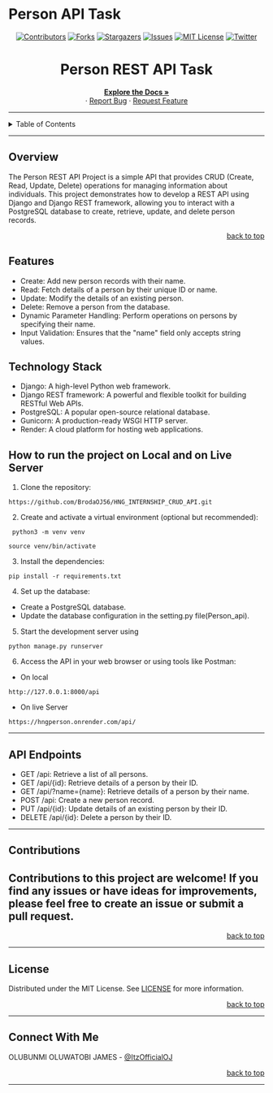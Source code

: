 # Person API Task

<!-- Back to Top Navigation Anchor -->
<a name="readme-top"></a>

<!-- Project Shields -->
<div align="center">

  [![Contributors][contributors-shield]][contributors-url]
  [![Forks][forks-shield]][forks-url]
  [![Stargazers][stars-shield]][stars-url]
  [![Issues][issues-shield]][issues-url]
  [![MIT License][license-shield]][license-url]
  [![Twitter][twitter-shield]][twitter-url]
</div>


<div align="center">
  <h1>Person REST API Task</h1>
</div>

<div>
  <p align="center">
    <a href="https://github.com/BrodaOJ56/HNG_INTERNSHIP_CRUD_API#readme"><strong>Explore the Docs »</strong></a>
    <br />
    ·
    <a href="https://github.com/BrodaOJ56/HNG_INTERNSHIP_CRUD_API/issues">Report Bug</a>
    ·
    <a href="https://github.com/BrodaOJ56/HNG_INTERNSHIP_CRUD_API/issues">Request Feature</a>
  </p>
</div>

---

<!-- Table of Contents -->
<details>
  <summary>Table of Contents</summary>
  <ol>
    <li>
      <a href="#Overview"> Overview </a>
    </li>
    <li><a href="#Features">Features</a></li>
    <li><a href="#Technology-Stack">Technology Stack/a></li>
    <li><a href="#How-to-run-the-project-on-Local">How to run the project on Local</a></li>
    <li><a href="#API-Endpoints">API Endpoints</a></li>
    <li><a href="#Contributions">Contributions</a></li>
    <li><a href="#license">License</a></li>
    <li><a href="#Connect-With-Me">Connect With Me</a></li>
  </ol>
  <p align="right"><a href="#readme-top">back to top</a></p>
</details>

---

<!-- About the Blog -->
## Overview

The Person REST API Project is a simple API that provides CRUD (Create, Read, Update, Delete) operations for managing information about individuals. This project demonstrates how to develop a REST API using Django and Django REST framework, allowing you to interact with a PostgreSQL database to create, retrieve, update, and delete person records.




<p align="right"><a href="#readme-top">back to top</a></p>

<!-- Features -->
## Features  

- Create: Add new person records with their name.
- Read: Fetch details of a person by their unique ID or name.
- Update: Modify the details of an existing person.
- Delete: Remove a person from the database.
- Dynamic Parameter Handling: Perform operations on persons by specifying their name.
- Input Validation: Ensures that the "name" field only accepts string values.


## Technology Stack

- Django: A high-level Python web framework.
- Django REST framework: A powerful and flexible toolkit for building RESTful Web APIs.
- PostgreSQL: A popular open-source relational database.
- Gunicorn: A production-ready WSGI HTTP server.
- Render: A cloud platform for hosting web applications.

## How to run the project on Local and on Live Server

1. Clone the repository:
```
https://github.com/BrodaOJ56/HNG_INTERNSHIP_CRUD_API.git
```
2. Create and activate a virtual environment (optional but recommended):
 ```
  python3 -m venv venv
  ```

```
source venv/bin/activate
```

3. Install the dependencies:
```
pip install -r requirements.txt
```
4. Set up the database:

- Create a PostgreSQL database.
- Update the database configuration in the setting.py file(Person_api).

5. Start the development server using 
```
python manage.py runserver
```
6. Access the API in your web browser or using tools like Postman:
- On local
```
http://127.0.0.1:8000/api
```
- On live Server
```
https://hngperson.onrender.com/api/
```
---

## API Endpoints

- GET /api: Retrieve a list of all persons.
- GET /api/{id}: Retrieve details of a person by their ID.
- GET /api/?name={name}: Retrieve details of a person by their name.
- POST /api: Create a new person record.
- PUT /api/{id}: Update details of an existing person by their ID.
- DELETE /api/{id}: Delete a person by their ID.

---


## Contributions
Contributions to this project are welcome! If you find any issues or have ideas for improvements, please feel free to create an issue or submit a pull request.
---

<p align="right"><a href="#readme-top">back to top</a></p>

---

<!-- License -->
## License

Distributed under the MIT License. See <a href="https://github.com/BrodaOJ56/HNG_INTERNSHIP_CRUD_API/blob/main/LICENSE">LICENSE</a> for more information.

<p align="right"><a href="#readme-top">back to top</a></p>

---

<!-- Contact -->
## Connect With Me

OLUBUNMI OLUWATOBI JAMES - [@ItzOfficialOJ](https://twitter.com/ItzOfficialOJ)


<p align="right"><a href="#readme-top">back to top</a></p>


---

<!-- Markdown Links & Images -->
[contributors-shield]: https://img.shields.io/github/contributors/BrodaOJ56/HNG_INTERNSHIP_CRUD_API.svg?style=for-the-badge
[contributors-url]: https://github.com/BrodaOJ56/HNG_INTERNSHIP_CRUD_API/graphs/contributors
[forks-shield]: https://img.shields.io/github/forks/BrodaOJ56/HNG_INTERNSHIP_CRUD_API.svg?style=for-the-badge
[forks-url]: https://github.com/BrodaOJ56/HNG_INTERNSHIP_CRUD_API/network/members
[stars-shield]: https://img.shields.io/github/stars/BrodaOJ56/HNG_INTERNSHIP_CRUD_API.svg?style=for-the-badge
[stars-url]: https://github.com/BrodaOJ56/HNG_INTERNSHIP_CRUD_API/stargazers
[issues-shield]: https://img.shields.io/github/issues/BrodaOJ56/HNG_INTERNSHIP_CRUD_API.svg?style=for-the-badge
[issues-url]: https://github.com/BrodaOJ56/HNG_INTERNSHIP_CRUD_API/issues
[license-shield]: https://img.shields.io/github/license/BrodaOJ56/HNG_INTERNSHIP_CRUD_API.svg?style=for-the-badge
[license-url]: https://github.com/BrodaOJ56/HNG_INTERNSHIP_CRUD_API/blob/main/LICENSE.txt
[twitter-shield]: https://img.shields.io/badge/-@ItzOfficialOJ-1ca0f1?style=for-the-badge&logo=twitter&logoColor=white&link=https://twitter.com/ItzOfficialOJ
[twitter-url]: https://twitter.com/ItzOfficialOJ